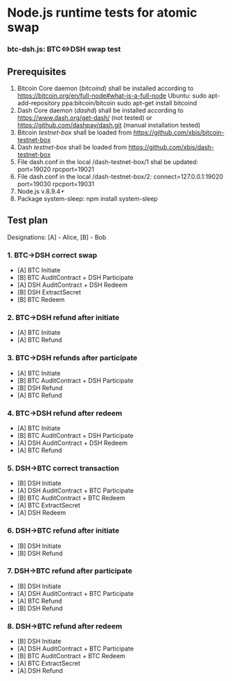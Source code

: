 # Node.js runtime tests for atomic swap

### btc-dsh.js: BTC<=>DSH swap test

## Prerequisites
1. Bitcoin Core daemon (*bitcoind*) shall be installed according to
  https://bitcoin.org/en/full-node#what-is-a-full-node
  Ubuntu:
     sudo apt-add-repository ppa:bitcoin/bitcoin
     sudo apt-get install bitcoind
2. Dash Core daemon (*dashd*) shall be installed according to
  https://www.dash.org/get-dash/  (not tested)
  or https://github.com/dashpay/dash.git (manual installation tested)
4. Bitcoin *testnet-box* shall be loaded from
  https://github.com/xbis/bitcoin-testnet-box
5. Dash *testnet-box* shall be loaded from
  https://github.com/xbis/dash-testnet-box
6. File dash.conf in the local /dash-testnet-box/1 shal be updated:
      port=19020
      rpcport=19021
7. File dash.conf in the local /dash-testnet-box/2:
      connect=127.0.0.1:19020
      port=19030
      rpcport=19031
8. Node.js v.8.9.4+
9. Package system-sleep:
      npm install system-sleep

## Test plan
Designations: [A] - Alice, [B] - Bob

### 1. BTC->DSH correct swap
* [A] BTC Initiate
* [B] BTC AuditContract + DSH Participate
* [A] DSH AuditContract + DSH Redeem
* [B] DSH ExtractSecret
* [B] BTC Redeem

### 2. BTC->DSH refund after initiate
* [A] BTC Initiate
* [A] BTC Refund

### 3. BTC->DSH refunds after participate
* [A] BTC Initiate
* [B] BTC AuditContract + DSH Participate
* [B] DSH Refund
* [A] BTC Refund

### 4. BTC->DSH refund after redeem
* [A] BTC Initiate
* [B] BTC AuditContract + DSH Participate
* [A] DSH AuditContract + DSH Redeem
* [A] BTC Refund
  
### 5. DSH->BTC correct transaction
* [B] DSH Initiate
* [A] DSH AuditContract + BTC Participate
* [B] BTC AuditContract + BTC Redeem
* [A] BTC ExtractSecret
* [A] DSH Redeem

### 6. DSH->BTC refund after initiate
* [B] DSH Initiate
* [B] DSH Refund
  
### 7. DSH->BTC refund after participate
* [B] DSH Initiate
* [A] DSH AuditContract + BTC Participate
* [A] BTC Refund
* [B] DSH Refund

### 8. DSH->BTC refund after redeem
* [B] DSH Initiate
* [A] DSH AuditContract + BTC Participate
* [B] BTC AuditContract + BTC Redeem
* [A] BTC ExtractSecret
* [A] DSH Refund


